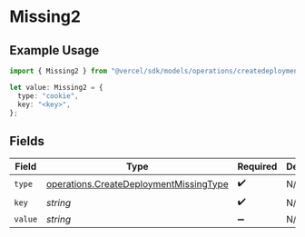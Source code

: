 # Missing2

## Example Usage

```typescript
import { Missing2 } from "@vercel/sdk/models/operations/createdeployment.js";

let value: Missing2 = {
  type: "cookie",
  key: "<key>",
};
```

## Fields

| Field                                                                                            | Type                                                                                             | Required                                                                                         | Description                                                                                      |
| ------------------------------------------------------------------------------------------------ | ------------------------------------------------------------------------------------------------ | ------------------------------------------------------------------------------------------------ | ------------------------------------------------------------------------------------------------ |
| `type`                                                                                           | [operations.CreateDeploymentMissingType](../../models/operations/createdeploymentmissingtype.md) | :heavy_check_mark:                                                                               | N/A                                                                                              |
| `key`                                                                                            | *string*                                                                                         | :heavy_check_mark:                                                                               | N/A                                                                                              |
| `value`                                                                                          | *string*                                                                                         | :heavy_minus_sign:                                                                               | N/A                                                                                              |
